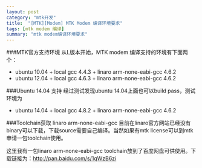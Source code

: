 ```yaml
---
layout: post
category: "mtk开发"
title:  "[MTK][Modem] MTK Modem 编译环境要求"
tags: [mtk modem 编译]
summary: "mtk modem编译环境要求"
---
```

###MTK官方支持环境
从L版本开始，MTK modem 编译支持的环境有下面两个：     
- ubuntu 10.04 + local gcc 4.4.3 + linaro arm-none-eabi-gcc 4.6.2    
- ubuntu 12.04 + local gcc 4.6.3 + linaro arm-none-eabi-gcc 4.6.2    

###Ubuntu 14.04 支持
经过测试发现ubuntu 14.04上面也可以build pass，测试环境为     
- ubuntu 14.04 + local gcc 4.8.2 + linaro arm-none-eabi-gcc 4.6.2

###Toolchain获取
linaro arm-none-eabi-gcc 目前在linaro官方网站已经没有binary可以下载，下载source需要自己编译。当然如果有mtk license可以到mtk申请一包toolchain使用。

这里我有一包linaro arm-none-eabi-gcc toolchain放到了百度网盘可供使用。下载链接为：<http://pan.baidu.com/s/1qWzB6zi>

